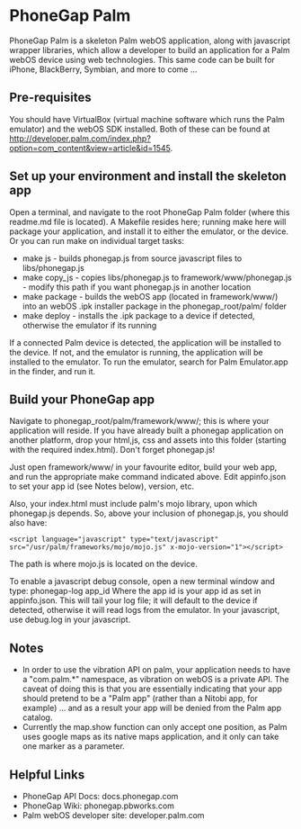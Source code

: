 PhoneGap Palm
=====================================================
PhoneGap Palm is a skeleton Palm webOS application, along with javascript wrapper libraries, which allow a developer to build an application for a Palm webOS device using web technologies. This same code can be built for iPhone, BlackBerry, Symbian, and more to come ...


Pre-requisites
-----------------------------------------------------
You should have VirtualBox (virtual machine software which runs the Palm emulator) and the webOS SDK installed. Both of these can be found at http://developer.palm.com/index.php?option=com_content&view=article&id=1545.


Set up your environment and install the skeleton app
-----------------------------------------------------
Open a terminal, and navigate to the root PhoneGap Palm folder (where this readme.md file is located). A Makefile resides here; running make here will package your application, and install it to either the emulator, or the device. Or you can run make on individual target tasks:

   - make js - builds phonegap.js from source javascript files to libs/phonegap.js
   - make copy_js - copies libs/phonegap.js to framework/www/phonegap.js - modify this path if you want phonegap.js in another location
   - make package - builds the webOS app (located in framework/www/) into an webOS .ipk installer package in the phonegap_root/palm/ folder
   - make deploy - installs the .ipk package to a device if detected, otherwise the emulator if its running 

If a connected Palm device is detected, the application will be installed to the device. If not, and the emulator is running, the application will be installed to the emulator. To run the emulator, search for Palm Emulator.app in the finder, and run it. 


Build your PhoneGap app
-----------------------------------------------------
Navigate to phonegap_root/palm/framework/www/; this is where your application will reside. If you have already built a phonegap application on another platform, drop your html,js, css and assets into this folder (starting with the required index.html). Don't forget phonegap.js!

Just open framework/www/ in your favourite editor, build your web app, and run the appropriate make command indicated above. Edit appinfo.json to set your app id (see Notes below), version, etc.

Also, your index.html must include palm's mojo library, upon which phonegap.js depends. So, above your inclusion of phonegap.js, you should also have:

  `<script language="javascript" type="text/javascript" src="/usr/palm/frameworks/mojo/mojo.js" x-mojo-version="1"></script>`

The path is where mojo.js is located on the device.

To enable a javascript debug console, open a new terminal window and type: phonegap-log app_id
Where the app id is your app id as set in appinfo.json.
This will tail your log file; it will default to the device if detected, otherwise it will read logs from the emulator.
In your javascript, use debug.log in your javascript.

Notes
-----------------------------------------------------
 - In order to use the vibration API on palm, your application needs to have a "com.palm.*" namespace, as vibration on webOS is a private API. The caveat of doing this is that you are essentially indicating that your app should pretend to be a "Palm app" (rather than a Nitobi app, for example) ... and as a result your app will be denied from the Palm app catalog.
 - Currently the map.show function can only accept one position, as Palm uses google maps as its native maps application, and it only can take one marker as a parameter.


Helpful Links
-----------------------------------------------------
  - PhoneGap API Docs: 			docs.phonegap.com
  - PhoneGap Wiki: 				phonegap.pbworks.com
  - Palm webOS developer site: 	developer.palm.com

